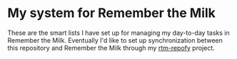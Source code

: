 # My system for Remember the Milk

These are the smart lists I have set up for managing my day-to-day tasks in Remember the Milk. Eventually I'd like to set up synchronization between this repository and Remember the Milk through my [rtm-repofy](https://github.com/vergenzt/rtm-repofy) project.
